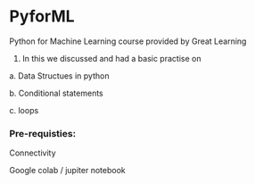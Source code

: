# PyforML
Python for Machine Learning course provided by Great Learning

1. In this we discussed and had a basic practise on 

a. Data Structues in python

b. Conditional statements 

c. loops

### Pre-requisties:
Connectivity

Google colab / jupiter notebook




